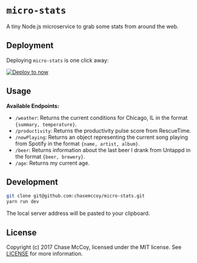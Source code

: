 # `micro-stats`

A tiny Node.js microservice to grab some stats from around the web.


## Deployment

Deploying `micro-stats` is one click away:

[![Deploy to now](https://deploy.now.sh/static/button.svg)](https://deploy.now.sh/?repo=https://github.com/chasemccoy/micro-stats)


## Usage

**Available Endpoints:**
* `/weather`: Returns the current conditions for Chicago, IL in the format `{summary, temperature}`.
* `/productivity`: Returns the productivity pulse score from RescueTime.
* `/nowPlaying`: Returns an object representing the current song playing from Spotify in the format `{name, artist, album}`.
* `/beer`: Returns information about the last beer I drank from Untappd in the format `{beer, brewery}`.
* `/age`: Returns my current age.


## Development

```sh
git clone git@github.com:chasemccoy/micro-stats.git
yarn run dev
```

The local server address will be pasted to your clipboard.


## License

Copyright (c) 2017 Chase McCoy, licensed under the MIT license. See [LICENSE](LICENSE) for more information.
